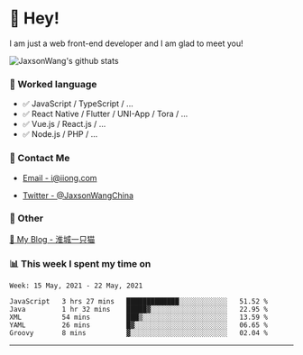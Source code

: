# 👋 Hey!

I am just a web front-end developer and I am glad to meet you!

![JaxsonWang's github stats](https://github-readme-stats.vercel.app/api?username=JaxsonWang&&show_icons=true&&title_color=1abc9c&&icon_color=1abc9c)


### 📝 Worked language

- ✅ JavaScript / TypeScript / ...
- ✅ React Native / Flutter / UNI-App / Tora / ...
- ✅ Vue.js / React.js / ...
- ✅ Node.js / PHP / ...

### 📮 Contact Me

- [Email - i@iiong.com](mailto:i@iiong.com)

- [Twitter - @JaxsonWangChina](https://twitter.com/JaxsonWangChina)

### 🤪 Other

[📌 My Blog - 淮城一只猫](https://iiong.com)

### 📊 This week I spent my time on

<!--START_SECTION:waka-->
```text
Week: 15 May, 2021 - 22 May, 2021

JavaScript   3 hrs 27 mins   █████████████░░░░░░░░░░░░   51.52 % 
Java         1 hr 32 mins    █████▓░░░░░░░░░░░░░░░░░░░   22.95 % 
XML          54 mins         ███▒░░░░░░░░░░░░░░░░░░░░░   13.59 % 
YAML         26 mins         █▓░░░░░░░░░░░░░░░░░░░░░░░   06.65 % 
Groovy       8 mins          ▓░░░░░░░░░░░░░░░░░░░░░░░░   02.04 % 
```
<!--END_SECTION:waka-->

---
